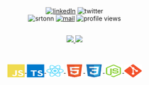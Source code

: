 <div align="center">
  <a href="https://www.linkedin.com/in/wellingtonrodrigues/"><img src="https://img.shields.io/badge/-Wellington%20Rodrigues-007ACC?style=flat-square&logo=Linkedin&logoColor=white&link=https://www.linkedin.com/in/perfil-wellingtonrodrigues/" alt="linkedIn" /></a>
  <img src="https://img.shields.io/twitter/follow/SrTonn?style=social" alt="twitter" /><br />
  <img src="https://img.shields.io/badge/Wellington%20Rodrigues-Tonn-007ACC" alt="srtonn" />
  <a href="mailto:ton.rodrigues@icloud.com?Subject=GitHub"><img src="https://img.shields.io/badge/mail-ton.rodrigues%40icloud.com-007ACC" alt="mail" /></a>
  <img src="https://komarev.com/ghpvc/?username=srtonn" alt="profile views" />
</div>

<div align="center" style="margin-top: 30px" style="display: inline_block">
  <a href="https://github.com/rafaballerini">
  <img height="180em" src="https://github-readme-stats.vercel.app/api?username=srtonn&show_icons=true&theme=react&include_all_commits=true&hide=prs,contribs&count_private=true&custom_title=GitHub%20Stats"/>
  <img height="180em" src="https://github-readme-stats.vercel.app/api/top-langs/?username=srtonn&theme=react&layout=compact&langs_count=6&card_width=445"/>
</div>

<div align="center" style="margin-top: 30px" style="display: inline_block"><br>
  <img align="center" title="JavaScript" alt="Tonn-Js" height="30" width="40" src="https://raw.githubusercontent.com/devicons/devicon/master/icons/javascript/javascript-plain.svg">
  <img align="center" title="TypeScript" alt="Tonn-Ts" height="30" width="40" src="https://raw.githubusercontent.com/devicons/devicon/master/icons/typescript/typescript-plain.svg">
  <img align="center" title="React" alt="Tonn-React" height="30" width="40" src="https://raw.githubusercontent.com/devicons/devicon/master/icons/react/react-original.svg">
  <img align="center" title="HTML5" alt="Tonn-HTML" height="30" width="40" src="https://raw.githubusercontent.com/devicons/devicon/master/icons/html5/html5-original.svg">
  <img align="center" title="CSS3" alt="Tonn-CSS" height="30" width="40" src="https://raw.githubusercontent.com/devicons/devicon/master/icons/css3/css3-original.svg">
  <img align="center" title="NodeJS" alt="Tonn-NodeJS" height="30" width="40" src="https://raw.githubusercontent.com/devicons/devicon/master/icons/nodejs/nodejs-original.svg">
  <img align="center" title="GIT" alt="Tonn-Git" height="30" width="40" src="https://raw.githubusercontent.com/devicons/devicon/master/icons/git/git-original.svg">
</div>
